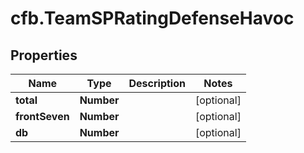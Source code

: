 # cfb.TeamSPRatingDefenseHavoc

## Properties
Name | Type | Description | Notes
------------ | ------------- | ------------- | -------------
**total** | **Number** |  | [optional] 
**frontSeven** | **Number** |  | [optional] 
**db** | **Number** |  | [optional] 


